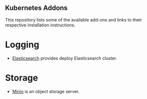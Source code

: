 Kubernetes Addons
-------------------------------------

This repository lists some of the available add-ons and links to their respective installation instructions.

# Logging

- [Elasticsearch](./elasticsearch) provides deploy Elasticsearch cluster.

# Storage

- [Minio](./minio) is an object storage server.